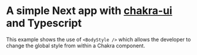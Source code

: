 # A simple Next app with [chakra-ui](https://github.com/chakra-ui/chakra-ui) and Typescript

This example shows the use of `<BodyStyle />` which allows the developer to change the global style from within a Chakra component.
